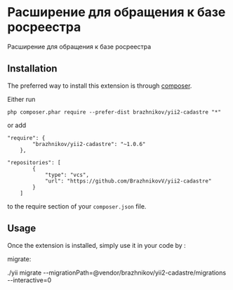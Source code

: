 Расширение для обращения к базе росреестра
==========================================
Расширение для обращения к базе росреестра

Installation
------------

The preferred way to install this extension is through [composer](http://getcomposer.org/download/).

Either run

```
php composer.phar require --prefer-dist brazhnikov/yii2-cadastre "*"
```

or add

```
"require": {
        "brazhnikov/yii2-cadastre": "~1.0.6"
    },

"repositories": [
        {
            "type": "vcs",
            "url": "https://github.com/BrazhnikovV/yii2-cadastre"
        }
    ]
```

to the require section of your `composer.json` file.


Usage
-----

Once the extension is installed, simply use it in your code by  :

migrate:

./yii migrate --migrationPath=@vendor/brazhnikov/yii2-cadastre/migrations --interactive=0
